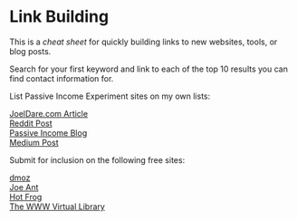 # Link Building

This is a *cheat sheet* for quickly building links to new websites, tools, or blog posts.

Search for your first keyword and link to each of the top 10 results you can find contact information for.

List Passive Income Experiment sites on my own lists:

[JoelDare.com Article](http://www.joeldare.com/wiki/the_passive_income_experiment)  
[Reddit Post](https://www.reddit.com/r/Entrepreneur/comments/4k8gus/the_passive_income_experiment/)  
[Passive Income Blog](http://passiveincome.us/blog)  
[Medium Post](https://medium.com/@codazoda/the-passive-income-experiment-3e0ed2172550#.d06l6s8gi)  

Submit for inclusion on the following free sites:

[dmoz](http://www.dmoz.org)  
[Joe Ant](http://www.joeant.com)  
[Hot Frog](http://www.hotfrog.com)  
[The WWW Virtual Library](http://vlib.org)  